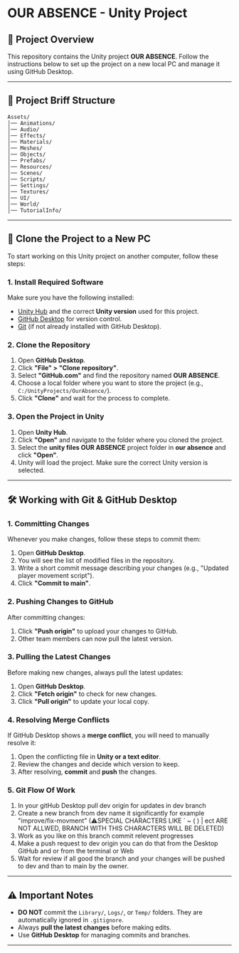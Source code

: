 # OUR ABSENCE - Unity Project

## 📌 Project Overview

This repository contains the Unity project **OUR ABSENCE**. Follow the instructions below to set up the project on a new local PC and manage it using GitHub Desktop.

---

## 📝 Project Briff Structure

```
Assets/
│── Animations/        
│── Audio/             
│── Effects/          
│── Materials/         
│── Meshes/            
│── Objects/           
│── Prefabs/          
│── Resources/        
│── Scenes/           
│── Scripts/           
│── Settings/          
│── Textures/          
│── UI/                
│── World/             
│── TutorialInfo/     
```

---

## 💞 Clone the Project to a New PC

To start working on this Unity project on another computer, follow these steps:

### **1. Install Required Software**

Make sure you have the following installed:

- [Unity Hub](https://unity.com/) and the correct **Unity version** used for this project.
- [GitHub Desktop](https://desktop.github.com/) for version control.
- [Git](https://git-scm.com/) (if not already installed with GitHub Desktop).

### **2. Clone the Repository**

1. Open **GitHub Desktop**.
2. Click **"File" > "Clone repository"**.
3. Select **"GitHub.com"** and find the repository named **OUR ABSENCE**.
4. Choose a local folder where you want to store the project (e.g., `C:/UnityProjects/OurAbsence/`).
5. Click **"Clone"** and wait for the process to complete.

### **3. Open the Project in Unity**

1. Open **Unity Hub**.
2. Click **"Open"** and navigate to the folder where you cloned the project.
3. Select the **unity files OUR ABSENCE** project folder in **our absence** and click **"Open"**.
4. Unity will load the project. Make sure the correct Unity version is selected.

---

## 🛠 Working with Git & GitHub Desktop

### **1. Committing Changes**

Whenever you make changes, follow these steps to commit them:

1. Open **GitHub Desktop**.
2. You will see the list of modified files in the repository.
3. Write a short commit message describing your changes (e.g., "Updated player movement script").
4. Click **"Commit to main"**.

### **2. Pushing Changes to GitHub**

After committing changes:

1. Click **"Push origin"** to upload your changes to GitHub.
2. Other team members can now pull the latest version.

### **3. Pulling the Latest Changes**

Before making new changes, always pull the latest updates:

1. Open **GitHub Desktop**.
2. Click **"Fetch origin"** to check for new changes.
3. Click **"Pull origin"** to update your local copy.

### **4. Resolving Merge Conflicts**

If GitHub Desktop shows a **merge conflict**, you will need to manually resolve it:

1. Open the conflicting file in **Unity or a text editor**.
2. Review the changes and decide which version to keep.
3. After resolving, **commit** and **push** the changes.

### **5. Git Flow Of Work**

1. In your gitHub Desktop pull dev origin for updates in dev branch
2. Create a new branch from dev name it significantly for example "improve/fix-movment" (⚠SPECIAL CHARACTERS LIKE ` ~ ( ) | ect ARE NOT ALLWED, BRANCH WITH THIS CHARACTERS WILL BE DELETED)
3. Work as you like on this branch commit relevent progresses
4. Make a push request to dev origin you can do that from the Desktop GitHub and or from the terminal or Web
5. Wait for review if all good the branch and your changes will be pushed to dev and than to main by the owner.

---

## ⚠ Important Notes

- **DO NOT** commit the `Library/`, `Logs/`, or `Temp/` folders. They are automatically ignored in `.gitignore`.
- Always **pull the latest changes** before making edits.
- Use **GitHub Desktop** for managing commits and branches.

---
